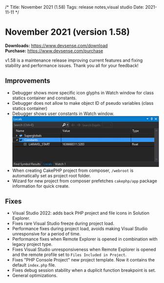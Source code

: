 /*
Title: November 2021 (1.58)
Tags: release notes,visual studio
Date: 2021-11-11
*/

# November 2021 (version 1.58)

**Downloads:** https://www.devsense.com/download<br/>
**Purchase:** https://www.devsense.com/purchase

v1.58 is a maintenance release improving current features and fixing stability and performance issues. Thank you all for your feedback!

## Improvements

- Debugger shows more specific icon glyphs in Watch window for class statics container and constants.
- Debugger does not allow to make object ID of pseudo variables (class statics container)
- Debugger shows user constants in Watch window.
  ![debugger user constants](imgs/debug-locals-constants.png)
- When creating CakePHP project from composer, `/webroot` is automatically set as project root folder.
- Wizard for new project from composer prefetches `cakephp/app` package information for quick create.

## Fixes

- Visual Studio 2022: adds back PHP project and file icons in Solution Explorer.
- Fixes rare Visual Studio freeze during project load.
- Performance fixes during project load, avoids making Visual Studio unresponsive for a period of time.
- Performance fixes when Remote Explorer is opened in combination with legacy project type.
- Fixes Visual Studio unresponsiveness when Remote Explorer is opened and the remote profile set to `Files Included in Project`.
- Fixes "PHP Console Project" new project template. Now it contains the default `index.php` file.
- Fixes debug session stability when a duplicit function breakpoint is set.
- General optimizations.
